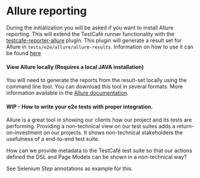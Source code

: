 # Allure reporting

During the initialization you will be asked if you want to install Allure reporting. This will extend the TestCafé runner functionality with the [testcafe-reporter-allure](https://www.npmjs.com/package/@isaac.frontend/testcafe-reporter-allure) plugin. This plugin will generate a result set for Allure in `tests/e2e/allure/allure-results`. Information on how to use it can be found [here](https://isaaceindhoven.github.io/testcafe-reporter-allure/ci/jenkins.html)

#### View Allure locally  (Requires a local JAVA installation)
You will need to generate the reports from the result-set locally using the command line tool. You can download this tool in several formats. More information available in the [Allure documentation](https://docs.qameta.io/allure/#_get_started).

#### WIP - How to write your e2e tests with proper integration.
Allure is a great tool in showing our clients how our project and its tests are performing. Providing a non-technical view on our test suites adds a return-on-investment on our projects. It shows non-technical stakeholders the usefulness of a end-to-end test suite.

How can we provide metadata to the TestCafé test suite so that our actions defined the DSL and Page Models can be shown in a non-technical way?

See Selenium *Step* annotations as example for this.
